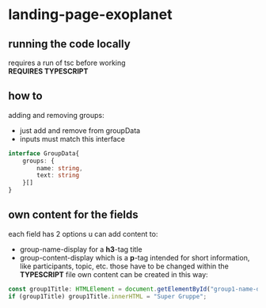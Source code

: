 # landing-page-exoplanet
## running the code locally
requires a run of tsc before working  
**REQUIRES TYPESCRIPT**
## how to
adding and removing groups:  
- just add and remove from groupData
- inputs must match this interface
```typescript
interface GroupData{
    groups: {
        name: string,
        text: string
    }[]
}
```
## own content for the fields
each field has 2 options u can add content to:
- group<groupid>-name-display for a **h3**-tag title
- group<groupid>-content-display which is a **p**-tag intended for short information, like participants, topic, etc.
those have to be changed within the **TYPESCRIPT** file
own content can be created in this way:  
```typescript
const group1Title: HTMLElement = document.getElementById("group1-name-display");
if (group1Title) group1Title.innerHTML = "Super Gruppe";
```